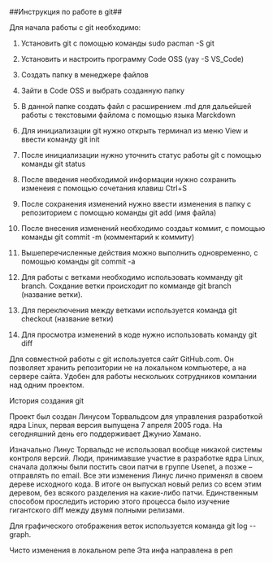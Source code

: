##Инструкция по работе в git##

Для начала работы с git необходимо:

1. Установить git с помощью команды sudo pacman -S git

2. Установить и настроить программу Code OSS (yay -S VS_Code)

3. Создать папку в менеджере файлов

4. Зайти в Code OSS и выбрать созданную папку

5. В данной папке создать файл с расширением .md для дальейшей работы с текстовыми файлома с помощью языка Marckdown

6. Для инициализации git нужно открыть терминал из меню View и ввести команду git init

7. После инициализации нужно уточнить статус работы git с помощью команды git status

8. После введения необходимой информации нужно сохранить изменеия с помощью сочетания клавиш Ctrl+S

9. После сохранения изменений нужно ввести изменения в папку с репозиторием с помощью команды  git add (имя файла)

10. После внесения изменений необходимо создаьт коммит, с помощью команды git commit -m (комментарий к коммиту)

11. Вышеперечисленные действия можно выполнить одновременно, с помощью команды git commit -a

12. Для работы с ветками необходимо использовать комманду git branch. Сохдание ветки происходит по комманде git branch (название ветки).

13. Для переключения между ветками используется команда git checkout (название ветки)

14. Для просмотра изменений в коде нужно использовать команду git diff

Для совместной работы с git используется сайт GitHub.com. Он позволяет хранить репозитории не на локальном компьютере, а на сервере сайта. Удобен для работы нескольких сотрудников компании над одним проектом.


История создания git

Проект был создан Линусом Торвальдсом для управления разработкой ядра Linux, первая версия выпущена 7 апреля 2005 года. На сегодняшний день его поддерживает Джунио Хамано.


Изначально Линус Торвальдс не использовал вообще никакой системы контроля версий. Люди, принимавшие участие в разработке ядра Linux, сначала должны были постить свои патчи в группе Usenet, а позже – отправлять по email. Все эти изменения Линус лично применял в своем дереве исходного кода. В итоге он выпускал новый релиз со всем этим деревом, без всякого разделения на какие-либо патчи. Единственным способом проследить историю этого процесса было изучение гигантского diff между двумя полными релизами.

Для графического отображения веток используется команда git log --graph.

Чисто изменения в локальном репе
Эта инфа направлена в реп
